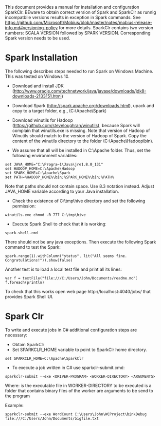 This document provides a manual for installation and configuration SparkClr.
BEware to obtain correct version of Spark and SparkClr as runnig incompatbile versions results
in exception in Spark commands.
See https://github.com/Microsoft/Mobius/blob/master/notes/mobius-release-info.md#versioning-policy for more details.
SparkClr contains two version numbers: SCALA VERSION followed by SPARK VERSION. Corresponding Spark version needs to be used.

# Spark Installation
The following describes steps needed to run Spark on Windows Machine. This was tested on Windows 10.

* Download and install JDK (http://www.oracle.com/technetwork/java/javase/downloads/jdk8-downloads-2133151.html)

* Download Spark (http://spark.apache.org/downloads.html), upack and copy to a target folder, e.g., (C:\Apache\Spark)  

* Download winutils for Hadoop (https://github.com/steveloughran/winutils), because Spark will complain that winutils.exe is missing. Note that version
of Hadoop of Winutils should match to the version of Hadoop of Spark. Copy the content of the winutils directory to the folder (C:\Apache\Hadoop\bin).


* We assume that all will be installed in C:\Apache folder. Thus, set the following environment variables:
```
set JAVA_HOME="C:\Progra~1\Java\jre1.8.0_131"
set HADOOP_HOME=C:\Apache\Hadoop
set SPARK_HOME=C:\Apache\Spark
set PATH=%HADOOP_HOME%\bin;%SPARK_HOME%\bin;%PATH%
```
Note that paths should not contain space. Use 8.3 notation instead. Adjust JAVA_HOME variable according to your Java installation.

* Check the existence of C:\tmp\hive directory and set the following permission:
```
winutils.exe chmod -R 777 C:\tmp\hive
```

* Execute Spark Shell to check that it is working:
```
spark-shell.cmd
```
There should not be any java exceptions. Then execute the following Spark command 
to test the Spark:
```
spark.range(1).withColumn("status", lit("All seems fine. Congratulations!")).show(false)
```
Another test is to load a local test file and print all its lines:
```
var f = textFile("file:///C:/Users/John/Documents/readme.md")
f.foreach(println)
``` 
To check that this works open web page http://localhost:4040/jobs/ that provides Spark Shell UI.

# Spark Clr 
To write and execute jobs in C# additional configuration steps are necessary:
* Obtain SparkClr 
* Set SPARKCLR_HOME variable to point to SparkClr home directory.
```
set SPARKCLR_HOME=C:\Apache\SparkClr
```
* To execute a job written in C# use sparkclr-submit.cmd:
```
sparkclr-submit --exe <DRIVER-PROGRAM> <WORKER-DIRECTORY> <ARGUMENTS>
```
Where:
<DRIVER-PROGRAM> is the executable file in WORKER-DIRECTORY to be executed
<WORKER-DIRECTORY> is a folder that contains binary files of the worker 
<ARGUMENTS> are arguments to be send to the program

Example:
```
sparkclr-submit --exe WordCount C:\Users\John\WCProject\bin\Debug file:///C:/Users/John/Documents/bigfile.txt
```